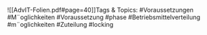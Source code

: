 
![[AdvIT-Folien.pdf#page=40]]Tags & Topics:
   #Voraussetzungen
   #M¨oglichkeiten
   #Voraussetzung
   #phase
   #Betriebsmittelverteilung
   #m¨oglichkeiten
   #Zuteilung
   #locking